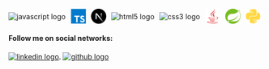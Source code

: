 <div style="display: inline_block"><br>
  <img align="center" width="30" alt="javascript logo" src="https://cdn.jsdelivr.net/gh/devicons/devicon/icons/javascript/javascript-plain.svg" /><img width="6"/>
  <img align="center" width="30" alt="typescript logo" src="https://github.com/devicons/devicon/blob/v2.16.0/icons/typescript/typescript-plain.svg" /><img width="6"/>
  <img align="center" width="30" alt="nextjs logo" src="https://github.com/devicons/devicon/blob/v2.16.0/icons/nextjs/nextjs-original.svg" /><img width="6"/>
  <img align="center" width="30" alt="html5 logo" src="https://cdn.jsdelivr.net/gh/devicons/devicon/icons/html5/html5-plain.svg" /><img width="6"/>
  <img align="center" width="30" alt="css3 logo" src="https://cdn.jsdelivr.net/gh/devicons/devicon/icons/css3/css3-plain.svg" /><img width="6"/>
  <img align="center" width="30" alt="java logo" src="https://github.com/devicons/devicon/blob/v2.16.0/icons/java/java-plain.svg" /><img width="6"/>
  <img align="center" width="30" alt="spring logo" src="https://github.com/devicons/devicon/blob/master/icons/spring/spring-original.svg" /><img width="6"/>
  <img align="center" width="30" alt="python logo" src="https://github.com/devicons/devicon/blob/v2.16.0/icons/python/python-plain.svg" /><img width="6"/>
</div>
  
#### Follow me on social networks:
  
<div style="display: inline_block">
  <a href="https://www.linkedin.com/in/marcelo-cimadon/">
    <img align="center" width="30" alt="linkedin logo" src="https://deviconapi.vercel.app/linkedin?color=0072B1" />
  </a>
  <img/>
  <a href="https://github.com/devMarceloCimadon/">
    <img align="center" width="30" alt="github logo" src="https://deviconapi.vercel.app/github?color=FFFFFF" />
  </a>
</div>
